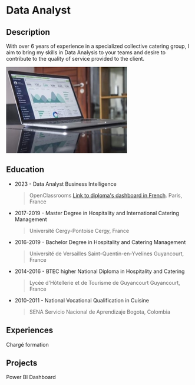 # Data Analyst
## Description
With over 6 years of experience in a specialized collective catering group, I aim to bring my skills in Data Analysis to your teams and desire to contribute to the quality of service provided to the client.

![picture1](/assets/Data_picture_2.jpg)

## Education
* 2023 - Data Analyst Business Intelligence
  > OpenClassrooms
  > [Link to diploma's dashboard in French](https://public.tableau.com/app/profile/ivan.cordoba/viz/DataAnalyst-Tableaudeborddelaformation/Tableaudebord#1).
  > Paris, France
  
* 2017-2019 - Master Degree in Hospitality and International Catering Management
  > Université Cergy-Pontoise
  > Cergy, France

* 2016-2019 - Bachelor Degree in Hospitality and Catering Management
  > Université de Versailles Saint-Quentin-en-Yvelines
  > Guyancourt, France

* 2014-2016 - BTEC higher National Diploma in Hospitality and Catering
  > Lycée d'Hôtellerie et de Tourisme de Guyancourt
  > Guyancourt, France

* 2010-2011 - National Vocational Qualification in Cuisine
  > SENA Servicio Nacional de Aprendizaje
  > Bogota, Colombia
  
## Experiences
Chargé formation



## Projects
Power BI Dashboard
